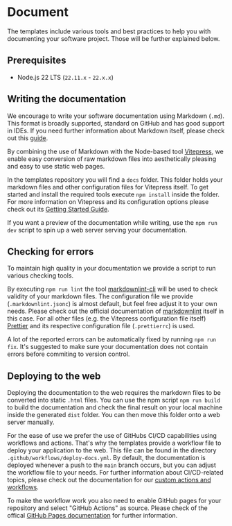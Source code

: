 # Document

The templates include various tools and best practices to help you with documenting your software project.
Those will be further explained below.

## Prerequisites

- Node.js 22 LTS (`22.11.x` - `22.x.x`)

## Writing the documentation

We encourage to write your software documentation using Markdown (`.md`). This format is broadly supported, standard on GitHub and has good support in IDEs.
If you need further information about Markdown itself, please check out this [guide](https://www.markdownguide.org/).

By combining the use of Markdown with the Node-based tool [Vitepress](https://vitepress.dev/), we enable easy conversion of raw markdown files into aesthetically pleasing and easy to use static web pages.

In the templates repository you will find a `docs` folder. This folder holds your markdown files and other configuration files for Vitepress itself.
To get started and install the required tools execute `npm install` inside the folder.
For more information on Vitepress and its configuration options please check out its [Getting Started Guide](https://vitepress.dev/guide/getting-started).

If you want a preview of the documentation while writing, use the `npm run dev` script to spin up a web server serving your documentation.

## Checking for errors

To maintain high quality in your documentation we provide a script to run various checking tools.

By executing `npm run lint` the tool [markdownlint-cli](https://github.com/igorshubovych/markdownlint-cli) will be used to check validity of your markdown files.
The configuration file we provide (`.markdownlint.jsonc`) is almost default, but feel free adjust it to your own needs. Please check out the official documentation of [markdownlint](https://github.com/DavidAnson/markdownlint#optionsconfig) itself in this case.
For all other files (e.g. the Vitepress configuration file itself) [Prettier](https://prettier.io/) and its respective configuration file (`.prettierrc`) is used.

A lot of the reported errors can be automatically fixed by running `npm run fix`.
It's suggested to make sure your documentation does not contain errors before commiting to version control.

## Deploying to the web

Deploying the documentation to the web requires the markdown files to be converted into static `.html` files. You can use the npm script `npm run build` to build the documentation and check the final result on your local machine inside the generated `dist` folder.
You can then move this folder onto a web server manually.

For the ease of use we prefer the use of GitHubs CI/CD capabilities using workflows and actions. That's why the templates provide a workflow file to deploy your application to the web. This file can be found in the directory `.github/workflows/deploy-docs.yml`.
By default, the documentation is deployed whenever a push to the `main` branch occurs, but you can adjust the workflow file to your needs.
For further information about CI/CD-related topics, please check out the documentation for our [custom actions and workflows](https://github.com/it-at-m/.github).

To make the workflow work you also need to enable GitHub pages for your repository and select "GitHub Actions" as source. Please check of the offical [GitHub Pages documentation](https://pages.github.com/) for further information.
